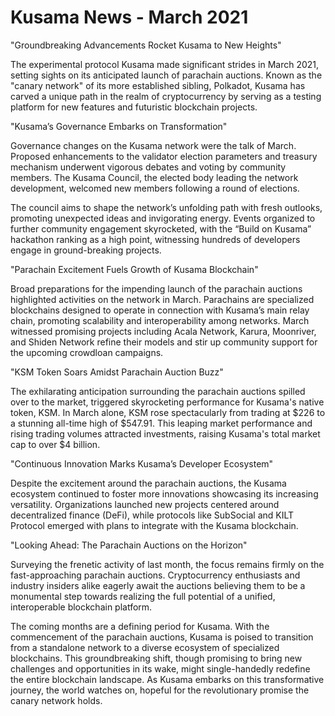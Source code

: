 # Kusama News - March 2021

"Groundbreaking Advancements Rocket Kusama to New Heights"

The experimental protocol Kusama made significant strides in March 2021, setting
sights on its anticipated launch of parachain auctions. Known as the "canary
network" of its more established sibling, Polkadot, Kusama has carved a unique
path in the realm of cryptocurrency by serving as a testing platform for new
features and futuristic blockchain projects.

"Kusama’s Governance Embarks on Transformation"

Governance changes on the Kusama network were the talk of March. Proposed
enhancements to the validator election parameters and treasury mechanism
underwent vigorous debates and voting by community members. The Kusama Council,
the elected body leading the network development, welcomed new members following
a round of elections.

The council aims to shape the network’s unfolding path with fresh outlooks,
promoting unexpected ideas and invigorating energy. Events organized to further
community engagement skyrocketed, with the “Build on Kusama” hackathon ranking
as a high point, witnessing hundreds of developers engage in ground-breaking
projects.

"Parachain Excitement Fuels Growth of Kusama Blockchain"

Broad preparations for the impending launch of the parachain auctions
highlighted activities on the network in March. Parachains are specialized
blockchains designed to operate in connection with Kusama’s main relay chain,
promoting scalability and interoperability among networks. March witnessed
promising projects including Acala Network, Karura, Moonriver, and Shiden
Network refine their models and stir up community support for the upcoming
crowdloan campaigns.

"KSM Token Soars Amidst Parachain Auction Buzz"

The exhilarating anticipation surrounding the parachain auctions spilled over to
the market, triggered skyrocketing performance for Kusama's native token, KSM.
In March alone, KSM rose spectacularly from trading at $226 to a stunning
all-time high of $547.91. This leaping market performance and rising trading
volumes attracted investments, raising Kusama's total market cap to over $4
billion.

"Continuous Innovation Marks Kusama’s Developer Ecosystem"

Despite the excitement around the parachain auctions, the Kusama ecosystem
continued to foster more innovations showcasing its increasing versatility.
Organizations launched new projects centered around decentralized finance
(DeFi), while protocols like SubSocial and KILT Protocol emerged with plans to
integrate with the Kusama blockchain.

"Looking Ahead: The Parachain Auctions on the Horizon"

Surveying the frenetic activity of last month, the focus remains firmly on the
fast-approaching parachain auctions. Cryptocurrency enthusiasts and industry
insiders alike eagerly await the auctions believing them to be a monumental step
towards realizing the full potential of a unified, interoperable blockchain
platform.

The coming months are a defining period for Kusama. With the commencement of the
parachain auctions, Kusama is poised to transition from a standalone network to
a diverse ecosystem of specialized blockchains. This groundbreaking shift,
though promising to bring new challenges and opportunities in its wake, might
single-handedly redefine the entire blockchain landscape. As Kusama embarks on
this transformative journey, the world watches on, hopeful for the revolutionary
promise the canary network holds.
